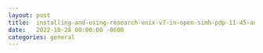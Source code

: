 ```yaml
---
layout:	post
title:	installing-and-using-research-unix-v7-in-open-simh-pdp-11-45-and-70-emulators-rev-3.0
date:	2022-10-28 00:00:00 -0600
categories:	general
---
```


